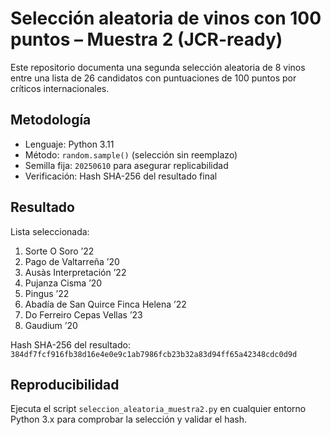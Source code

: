 # Selección aleatoria de vinos con 100 puntos – Muestra 2 (JCR-ready)

Este repositorio documenta una segunda selección aleatoria de 8 vinos entre una lista de 26 candidatos con puntuaciones de 100 puntos por críticos internacionales.

## Metodología

- Lenguaje: Python 3.11  
- Método: `random.sample()` (selección sin reemplazo)  
- Semilla fija: `20250610` para asegurar replicabilidad  
- Verificación: Hash SHA-256 del resultado final

## Resultado

Lista seleccionada:
1. Sorte O Soro ’22  
2. Pago de Valtarreña ’20  
3. Ausàs Interpretación ’22  
4. Pujanza Cisma ’20  
5. Pingus ’22  
6. Abadía de San Quirce Finca Helena ’22  
7. Do Ferreiro Cepas Vellas ’23  
8. Gaudium ’20

Hash SHA-256 del resultado:  
`384df7fcf916fb38d16e4e0e9c1ab7986fcb23b32a83d94ff65a42348cdc0d9d`

## Reproducibilidad

Ejecuta el script `seleccion_aleatoria_muestra2.py` en cualquier entorno Python 3.x para comprobar la selección y validar el hash.

